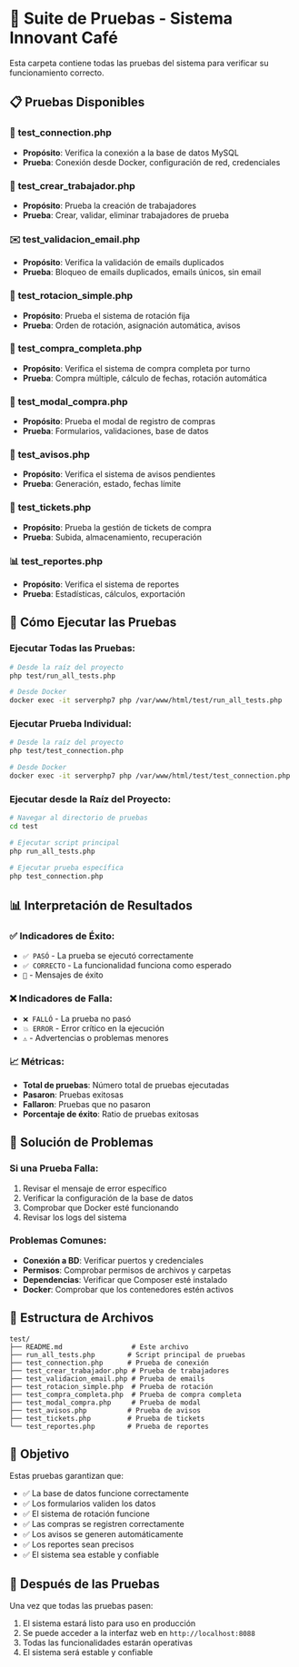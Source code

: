 # 🧪 Suite de Pruebas - Sistema Innovant Café

Esta carpeta contiene todas las pruebas del sistema para verificar su funcionamiento correcto.

## 📋 Pruebas Disponibles

### 🔌 **test_connection.php**
- **Propósito**: Verifica la conexión a la base de datos MySQL
- **Prueba**: Conexión desde Docker, configuración de red, credenciales

### 👥 **test_crear_trabajador.php**
- **Propósito**: Prueba la creación de trabajadores
- **Prueba**: Crear, validar, eliminar trabajadores de prueba

### ✉️ **test_validacion_email.php**
- **Propósito**: Verifica la validación de emails duplicados
- **Prueba**: Bloqueo de emails duplicados, emails únicos, sin email

### 🔄 **test_rotacion_simple.php**
- **Propósito**: Prueba el sistema de rotación fija
- **Prueba**: Orden de rotación, asignación automática, avisos

### 🛒 **test_compra_completa.php**
- **Propósito**: Verifica el sistema de compra completa por turno
- **Prueba**: Compra múltiple, cálculo de fechas, rotación automática

### 📱 **test_modal_compra.php**
- **Propósito**: Prueba el modal de registro de compras
- **Prueba**: Formularios, validaciones, base de datos

### 🔔 **test_avisos.php**
- **Propósito**: Verifica el sistema de avisos pendientes
- **Prueba**: Generación, estado, fechas límite

### 🎫 **test_tickets.php**
- **Propósito**: Prueba la gestión de tickets de compra
- **Prueba**: Subida, almacenamiento, recuperación

### 📊 **test_reportes.php**
- **Propósito**: Verifica el sistema de reportes
- **Prueba**: Estadísticas, cálculos, exportación

## 🚀 Cómo Ejecutar las Pruebas

### **Ejecutar Todas las Pruebas:**
```bash
# Desde la raíz del proyecto
php test/run_all_tests.php

# Desde Docker
docker exec -it serverphp7 php /var/www/html/test/run_all_tests.php
```

### **Ejecutar Prueba Individual:**
```bash
# Desde la raíz del proyecto
php test/test_connection.php

# Desde Docker
docker exec -it serverphp7 php /var/www/html/test/test_connection.php
```

### **Ejecutar desde la Raíz del Proyecto:**
```bash
# Navegar al directorio de pruebas
cd test

# Ejecutar script principal
php run_all_tests.php

# Ejecutar prueba específica
php test_connection.php
```

## 📊 Interpretación de Resultados

### **✅ Indicadores de Éxito:**
- `✅ PASÓ` - La prueba se ejecutó correctamente
- `✅ CORRECTO` - La funcionalidad funciona como esperado
- `🎉` - Mensajes de éxito

### **❌ Indicadores de Falla:**
- `❌ FALLÓ` - La prueba no pasó
- `💥 ERROR` - Error crítico en la ejecución
- `⚠️` - Advertencias o problemas menores

### **📈 Métricas:**
- **Total de pruebas**: Número total de pruebas ejecutadas
- **Pasaron**: Pruebas exitosas
- **Fallaron**: Pruebas que no pasaron
- **Porcentaje de éxito**: Ratio de pruebas exitosas

## 🔧 Solución de Problemas

### **Si una Prueba Falla:**
1. Revisar el mensaje de error específico
2. Verificar la configuración de la base de datos
3. Comprobar que Docker esté funcionando
4. Revisar los logs del sistema

### **Problemas Comunes:**
- **Conexión a BD**: Verificar puertos y credenciales
- **Permisos**: Comprobar permisos de archivos y carpetas
- **Dependencias**: Verificar que Composer esté instalado
- **Docker**: Comprobar que los contenedores estén activos

## 📁 Estructura de Archivos

```
test/
├── README.md                 # Este archivo
├── run_all_tests.php        # Script principal de pruebas
├── test_connection.php      # Prueba de conexión
├── test_crear_trabajador.php # Prueba de trabajadores
├── test_validacion_email.php # Prueba de emails
├── test_rotacion_simple.php  # Prueba de rotación
├── test_compra_completa.php  # Prueba de compra completa
├── test_modal_compra.php     # Prueba de modal
├── test_avisos.php          # Prueba de avisos
├── test_tickets.php         # Prueba de tickets
└── test_reportes.php        # Prueba de reportes
```

## 🎯 Objetivo

Estas pruebas garantizan que:
- ✅ La base de datos funcione correctamente
- ✅ Los formularios validen los datos
- ✅ El sistema de rotación funcione
- ✅ Las compras se registren correctamente
- ✅ Los avisos se generen automáticamente
- ✅ Los reportes sean precisos
- ✅ El sistema sea estable y confiable

## 🚀 Después de las Pruebas

Una vez que todas las pruebas pasen:
1. El sistema estará listo para uso en producción
2. Se puede acceder a la interfaz web en `http://localhost:8088`
3. Todas las funcionalidades estarán operativas
4. El sistema será estable y confiable
